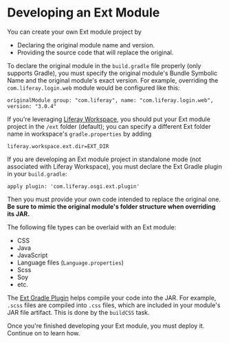 # Developing an Ext Module [](id=developing-an-ext-module)

You can create your own Ext module project by

- Declaring the original module name and version.
- Providing the source code that will replace the original.

To declare the original module in the `build.gradle` file properly (only
supports Gradle), you must specify the original module's Bundle Symbolic Name
and the original module's exact version. For example, overriding the
`com.liferay.login.web` module would be configured like this:

    originalModule group: "com.liferay", name: "com.liferay.login.web", version: "3.0.4"

If you're leveraging
[Liferay Workspace](/develop/tutorials/-/knowledge_base/7-1/liferay-workspace),
you should put your Ext module project in the `/ext` folder (default); you can
specify a different Ext folder name in workspace's `gradle.properties` by adding

    liferay.workspace.ext.dir=EXT_DIR

If you are developing an Ext module project in standalone mode (not associated
with Liferay Workspace), you must declare the Ext Gradle plugin in your
`build.gradle`:

    apply plugin: 'com.liferay.osgi.ext.plugin'

Then you must provide your own code intended to replace the original one. **Be
sure to mimic the original module's folder structure when overriding its JAR.**

The following file types can be overlaid with an Ext module:

- CSS
- Java
- JavaScript
- Language files (`Language.properties`)
- Scss
- Soy
- etc.

The
[Ext Gradle Plugin](https://github.com/liferay/liferay-portal/blob/master/modules/sdk/gradle-plugins/src/main/java/com/liferay/gradle/plugins/LiferayOSGiExtPlugin.java)
helps compile your code into the JAR. For example, `.scss` files are compiled
into `.css` files, which are included in your module's JAR file artifact. This
is done by the `buildCSS` task.

Once you're finished developing your Ext module, you must deploy it. Continue on
to learn how.
